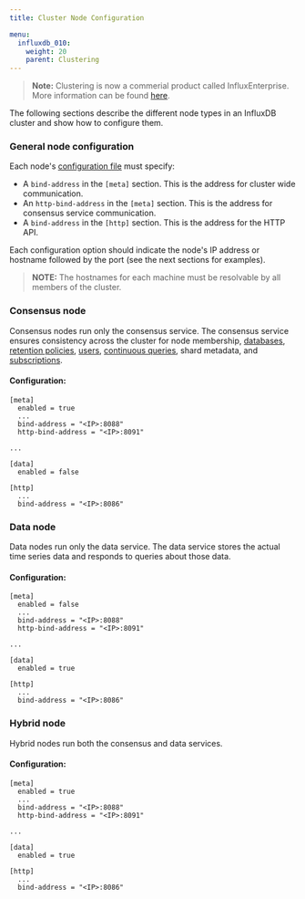 ```yaml
---
title: Cluster Node Configuration

menu:
  influxdb_010:
    weight: 20
    parent: Clustering
---
```


> **Note:** Clustering is now a commerial product called InfluxEnterprise.
More information can be found [here](https://portal.influxdata.com/).

The following sections describe the different node types in an InfluxDB cluster and show how to configure them.

### General node configuration

Each node's [configuration file](/influxdb/v0.10/administration/config/) must specify:

* A `bind-address` in the `[meta]` section.
This is the address for cluster wide communication.
* An `http-bind-address` in the `[meta]` section.
This is the address for consensus service communication.
* A `bind-address` in the `[http]` section.
This is the address for the HTTP API.

Each configuration option should indicate the node's IP address or hostname followed by the port (see the next sections for examples).

> **NOTE:** The hostnames for each machine must be resolvable by all members of the cluster.

### Consensus node

Consensus nodes run only the consensus service.
The consensus service ensures consistency across the cluster for node membership, [databases](/influxdb/v0.10/concepts/glossary/#database), [retention policies](/influxdb/v0.10/concepts/glossary/#retention-policy-rp), [users](/influxdb/v0.10/concepts/glossary/#user), [continuous queries](/influxdb/v0.10/concepts/glossary/#continuous-query-cq), shard metadata, and [subscriptions](/influxdb/v0.10/query_language/spec/#create-subscription).

#### Configuration:
```
[meta]
  enabled = true 
  ...
  bind-address = "<IP>:8088"
  http-bind-address = "<IP>:8091"

...

[data]
  enabled = false 

[http]
  ...
  bind-address = "<IP>:8086"
```

### Data node

Data nodes run only the data service.
The data service stores the actual time series data and responds to queries about those data.

#### Configuration:
```
[meta]
  enabled = false 
  ...
  bind-address = "<IP>:8088"
  http-bind-address = "<IP>:8091"

...

[data]
  enabled = true 

[http]
  ...
  bind-address = "<IP>:8086"
```

### Hybrid node

Hybrid nodes run both the consensus and data services.

#### Configuration:
```
[meta]
  enabled = true 
  ...
  bind-address = "<IP>:8088"
  http-bind-address = "<IP>:8091"

...

[data]
  enabled = true 

[http]
  ...
  bind-address = "<IP>:8086"
```
